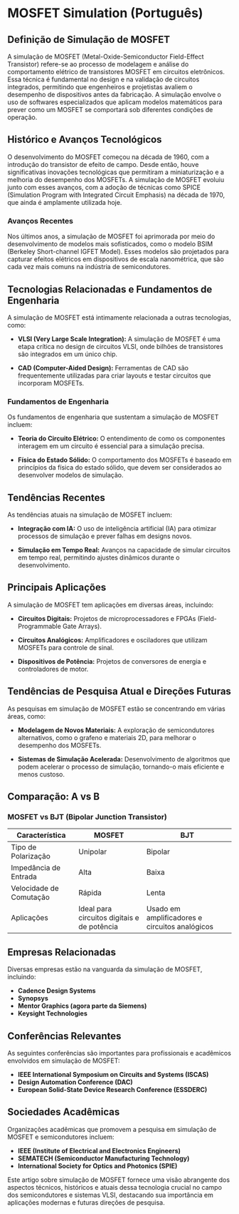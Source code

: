 # MOSFET Simulation (Português)

## Definição de Simulação de MOSFET

A simulação de MOSFET (Metal-Oxide-Semiconductor Field-Effect Transistor) refere-se ao processo de modelagem e análise do comportamento elétrico de transistores MOSFET em circuitos eletrônicos. Essa técnica é fundamental no design e na validação de circuitos integrados, permitindo que engenheiros e projetistas avaliem o desempenho de dispositivos antes da fabricação. A simulação envolve o uso de softwares especializados que aplicam modelos matemáticos para prever como um MOSFET se comportará sob diferentes condições de operação.

## Histórico e Avanços Tecnológicos

O desenvolvimento do MOSFET começou na década de 1960, com a introdução do transistor de efeito de campo. Desde então, houve significativas inovações tecnológicas que permitiram a miniaturização e a melhoria do desempenho dos MOSFETs. A simulação de MOSFET evoluiu junto com esses avanços, com a adoção de técnicas como SPICE (Simulation Program with Integrated Circuit Emphasis) na década de 1970, que ainda é amplamente utilizada hoje.

### Avanços Recentes

Nos últimos anos, a simulação de MOSFET foi aprimorada por meio do desenvolvimento de modelos mais sofisticados, como o modelo BSIM (Berkeley Short-channel IGFET Model). Esses modelos são projetados para capturar efeitos elétricos em dispositivos de escala nanométrica, que são cada vez mais comuns na indústria de semicondutores.

## Tecnologias Relacionadas e Fundamentos de Engenharia

A simulação de MOSFET está intimamente relacionada a outras tecnologias, como:

- **VLSI (Very Large Scale Integration):** A simulação de MOSFET é uma etapa crítica no design de circuitos VLSI, onde bilhões de transistores são integrados em um único chip.
  
- **CAD (Computer-Aided Design):** Ferramentas de CAD são frequentemente utilizadas para criar layouts e testar circuitos que incorporam MOSFETs.

### Fundamentos de Engenharia

Os fundamentos de engenharia que sustentam a simulação de MOSFET incluem:

- **Teoria do Circuito Elétrico:** O entendimento de como os componentes interagem em um circuito é essencial para a simulação precisa.
  
- **Física do Estado Sólido:** O comportamento dos MOSFETs é baseado em princípios da física do estado sólido, que devem ser considerados ao desenvolver modelos de simulação.

## Tendências Recentes

As tendências atuais na simulação de MOSFET incluem:

- **Integração com IA:** O uso de inteligência artificial (IA) para otimizar processos de simulação e prever falhas em designs novos.
  
- **Simulação em Tempo Real:** Avanços na capacidade de simular circuitos em tempo real, permitindo ajustes dinâmicos durante o desenvolvimento.

## Principais Aplicações

A simulação de MOSFET tem aplicações em diversas áreas, incluindo:

- **Circuitos Digitais:** Projetos de microprocessadores e FPGAs (Field-Programmable Gate Arrays).
  
- **Circuitos Analógicos:** Amplificadores e osciladores que utilizam MOSFETs para controle de sinal.

- **Dispositivos de Potência:** Projetos de conversores de energia e controladores de motor.

## Tendências de Pesquisa Atual e Direções Futuras

As pesquisas em simulação de MOSFET estão se concentrando em várias áreas, como:

- **Modelagem de Novos Materiais:** A exploração de semicondutores alternativos, como o grafeno e materiais 2D, para melhorar o desempenho dos MOSFETs.

- **Sistemas de Simulação Acelerada:** Desenvolvimento de algoritmos que podem acelerar o processo de simulação, tornando-o mais eficiente e menos custoso.

## Comparação: A vs B

### MOSFET vs BJT (Bipolar Junction Transistor)

| Característica       | MOSFET                           | BJT                               |
|----------------------|----------------------------------|-----------------------------------|
| Tipo de Polarização   | Unipolar                         | Bipolar                            |
| Impedância de Entrada | Alta                             | Baixa                              |
| Velocidade de Comutação| Rápida                          | Lenta                              |
| Aplicações            | Ideal para circuitos digitais e de potência | Usado em amplificadores e circuitos analógicos |

## Empresas Relacionadas

Diversas empresas estão na vanguarda da simulação de MOSFET, incluindo:

- **Cadence Design Systems**
- **Synopsys**
- **Mentor Graphics (agora parte da Siemens)**
- **Keysight Technologies**

## Conferências Relevantes

As seguintes conferências são importantes para profissionais e acadêmicos envolvidos em simulação de MOSFET:

- **IEEE International Symposium on Circuits and Systems (ISCAS)**
- **Design Automation Conference (DAC)**
- **European Solid-State Device Research Conference (ESSDERC)**

## Sociedades Acadêmicas

Organizações acadêmicas que promovem a pesquisa em simulação de MOSFET e semicondutores incluem:

- **IEEE (Institute of Electrical and Electronics Engineers)**
- **SEMATECH (Semiconductor Manufacturing Technology)**
- **International Society for Optics and Photonics (SPIE)**

Este artigo sobre simulação de MOSFET fornece uma visão abrangente dos aspectos técnicos, históricos e atuais dessa tecnologia crucial no campo dos semicondutores e sistemas VLSI, destacando sua importância em aplicações modernas e futuras direções de pesquisa.